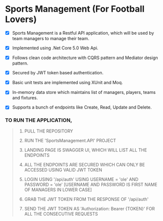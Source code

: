 # Sports Management (For Football Lovers)

- [x] Sports Management is a Restful API application, which will be used by team managers to manage their team.

- [x] Implemented using .Net Core 5.0 Web Api.

- [x] Follows clean code architecture with CQRS pattern and Mediator design pattern. 

- [x] Secured by JWT token based authentication.
  
- [x] Basic unit tests are implemented using XUnit and Moq.

- [x] In-memory data store which maintains list of managers, players, teams and fixtures.

- [x] Supports a bunch of endpoints like Create, Read, Update and Delete.

### TO RUN THE APPLICATION, 

>1. PULL THE REPOSITORY
>
>2. RUN THE 'SportsManagement.API' PROJECT
>
>3. LANDING PAGE IS SWAGGER UI, WHICH WILL LIST ALL THE ENDPOINTS
>
>4. ALL THE ENDPOINTS ARE SECURED WHICH CAN ONLY BE ACCESSED USING VALID JWT TOKEN
>
>5. LOGIN USING '/api/auth' USING USERNAME = 'ole' AND PASSWORD = 'ole' [USERNAME AND PASSWORD IS FIRST NAME OF MANAGERS IN LOWER CASE]
>
>6. GRAB THE JWT TOKEN FROM THE RESPONSE OF '/api/auth'
>
>7. SEND THE JWT TOKEN AS 'Authorization: Bearer {TOKEN}' FOR ALL THE CONSECUTIVE REQUESTS
